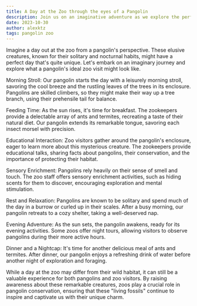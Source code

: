 ```yaml
---
title: A Day at the Zoo through the eyes of a Pangolin
description: Join us on an imaginative adventure as we explore the perfect day out for a pangolin at the zoo.
date: 2023-10-30
author: alexktz
tags: pangolin zoo
---
```



Imagine a day out at the zoo from a pangolin's perspective. These elusive creatures, known for their solitary and nocturnal habits, might have a perfect day that's quite unique. Let's embark on an imaginary journey and explore what a pangolin's ideal zoo visit might look like.

Morning Stroll:
Our pangolin starts the day with a leisurely morning stroll, savoring the cool breeze and the rustling leaves of the trees in its enclosure. Pangolins are skilled climbers, so they might make their way up a tree branch, using their prehensile tail for balance.

Feeding Time:
As the sun rises, it's time for breakfast. The zookeepers provide a delectable array of ants and termites, recreating a taste of their natural diet. Our pangolin extends its remarkable tongue, savoring each insect morsel with precision.

Educational Interaction:
Zoo visitors gather around the pangolin's enclosure, eager to learn more about this mysterious creature. The zookeepers provide educational talks, sharing facts about pangolins, their conservation, and the importance of protecting their habitat.

Sensory Enrichment:
Pangolins rely heavily on their sense of smell and touch. The zoo staff offers sensory enrichment activities, such as hiding scents for them to discover, encouraging exploration and mental stimulation.

Rest and Relaxation:
Pangolins are known to be solitary and spend much of the day in a burrow or curled up in their scales. After a busy morning, our pangolin retreats to a cozy shelter, taking a well-deserved nap.

Evening Adventure:
As the sun sets, the pangolin awakens, ready for its evening activities. Some zoos offer night tours, allowing visitors to observe pangolins during their more active hours.

Dinner and a Nightcap:
It's time for another delicious meal of ants and termites. After dinner, our pangolin enjoys a refreshing drink of water before another night of exploration and foraging.

While a day at the zoo may differ from their wild habitat, it can still be a valuable experience for both pangolins and zoo visitors. By raising awareness about these remarkable creatures, zoos play a crucial role in pangolin conservation, ensuring that these "living fossils" continue to inspire and captivate us with their unique charm.




